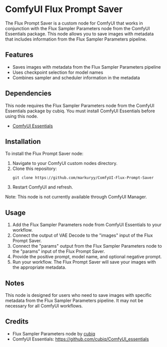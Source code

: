 # ComfyUI Flux Prompt Saver

The Flux Prompt Saver is a custom node for ComfyUI that works in conjunction with the Flux Sampler Parameters node from the ComfyUI Essentials package. This node allows you to save images with metadata that includes information from the Flux Sampler Parameters pipeline.

## Features

- Saves images with metadata from the Flux Sampler Parameters pipeline
- Uses checkpoint selection for model names
- Combines sampler and scheduler information in the metadata
  
## Dependencies

This node requires the Flux Sampler Parameters node from the ComfyUI Essentials package by cubiq. You must install ComfyUI Essentials before using this node.

- [ComfyUI Essentials](https://github.com/cubiq/ComfyUI_essentials)

## Installation

To install the Flux Prompt Saver node:

1. Navigate to your ComfyUI custom nodes directory.
2. Clone this repository:
   ```
   git clone https://github.com/markuryy/ComfyUI-Flux-Prompt-Saver
   ```
3. Restart ComfyUI and refresh.

Note: This node is not currently available through ComfyUI Manager.

## Usage

1. Add the Flux Sampler Parameters node from ComfyUI Essentials to your workflow.
2. Connect the output of VAE Decode to the "images" input of the Flux Prompt Saver.
3. Connect the "params" output from the Flux Sampler Parameters node to the "params" input of the Flux Prompt Saver.
4. Provide the positive prompt, model name, and optional negative prompt.
5. Run your workflow. The Flux Prompt Saver will save your images with the appropriate metadata.

## Notes

This node is designed for users who need to save images with specific metadata from the Flux Sampler Parameters pipeline. It may not be necessary for all ComfyUI workflows.

## Credits

- Flux Sampler Parameters node by [cubiq](https://github.com/cubiq)
- ComfyUI Essentials: https://github.com/cubiq/ComfyUI_essentials
